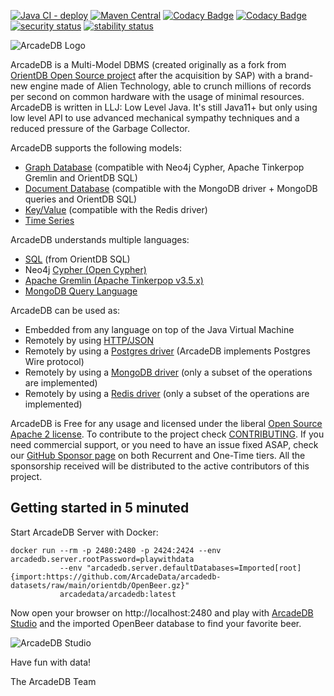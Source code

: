 [![Java CI - deploy](https://github.com/ArcadeData/arcadedb/actions/workflows/mvn-deploy.yml/badge.svg)](https://github.com/ArcadeData/arcadedb/actions/workflows/mvn-deploy.yml)
[![Maven Central](https://maven-badges.herokuapp.com/maven-central/com.arcadedb/arcadedb-parent/badge.svg)](https://maven-badges.herokuapp.com/maven-central/com.arcadedb/arcadedb-parent)
[![Codacy Badge](https://api.codacy.com/project/badge/Grade/d40cc721f39b49eb81408307960f145b)](https://app.codacy.com/gh/ArcadeData/arcadedb?utm_source=github.com&utm_medium=referral&utm_content=ArcadeData/arcadedb&utm_campaign=Badge_Grade_Settings)
[![Codacy Badge](https://app.codacy.com/project/badge/Coverage/1f971260db1e46638bd3fd91e3ebf668)](https://www.codacy.com/gh/ArcadeData/arcadedb/dashboard?utm_source=github.com&utm_medium=referral&utm_content=ArcadeData/arcadedb&utm_campaign=Badge_Coverage)
[![security status](https://www.meterian.io/badge/gh/ArcadeData/arcadedb/security?branch=main)](https://www.meterian.io/report/gh/ArcadeData/arcadedb)
[![stability status](https://www.meterian.io/badge/gh/ArcadeData/arcadedb/stability?branch=main)](https://www.meterian.io/report/gh/ArcadeData/arcadedb)

![ArcadeDB Logo](https://arcadedb.com/assets/images/arcadedb-logo.png)

ArcadeDB is a Multi-Model DBMS (created originally as a fork from [OrientDB Open Source project](https://github.com/orientechnologies/orientdb) after the acquisition by SAP) with a brand-new engine made of Alien Technology, able to crunch millions of records per second on common hardware with the usage of
minimal resources. ArcadeDB is written in LLJ: Low Level Java. It's still Java11+ but only using low level API to use advanced
mechanical sympathy techniques and a reduced pressure of the Garbage Collector.

ArcadeDB supports the following models:
- [Graph Database](https://docs.arcadedb.com#Graph-Model) (compatible with Neo4j Cypher, Apache Tinkerpop Gremlin and OrientDB SQL)
- [Document Database](https://docs.arcadedb.com#Document-Model) (compatible with the MongoDB driver + MongoDB queries and OrientDB SQL)
- [Key/Value](https://docs.arcadedb.com#KeyValue-Model) (compatible with the Redis driver)
- [Time Series](https://docs.arcadedb.com#TimeSeries-Model)

ArcadeDB understands multiple languages:
- [SQL](https://docs.arcadedb.com#SQL) (from OrientDB SQL)
- Neo4j [Cypher (Open Cypher)](https://docs.arcadedb.com#Cypher)
- [Apache Gremlin (Apache Tinkerpop v3.5.x)](https://docs.arcadedb.com#Gremlin-API)
- [MongoDB Query Language](https://docs.arcadedb.com#MongoDB-API)

ArcadeDB can be used as:
- Embedded from any language on top of the Java Virtual Machine
- Remotely by using [HTTP/JSON](https://docs.arcadedb.com#HTTP-API)
- Remotely by using a [Postgres driver](https://docs.arcadedb.com#Postgres-Driver) (ArcadeDB implements Postgres Wire protocol)
- Remotely by using a [MongoDB driver](https://docs.arcadedb.com#MongoDB-API) (only a subset of the operations are implemented)
- Remotely by using a [Redis driver](https://docs.arcadedb.com#Redis-API) (only a subset of the operations are implemented)

ArcadeDB is Free for any usage and licensed under the liberal [Open Source Apache 2 license](LICENSE). To contribute to the project check [CONTRIBUTING](CONTRIBUTING.md). If you need commercial support, or you need to have an issue fixed ASAP, check our [GitHub Sponsor page](https://github.com/sponsors/ArcadeData) on both Recurrent and One-Time tiers. All the sponsorship received will be distributed to the active contributors of this project.


## Getting started in 5 minuted

Start ArcadeDB Server with Docker:
```
docker run --rm -p 2480:2480 -p 2424:2424 --env arcadedb.server.rootPassword=playwithdata
           --env "arcadedb.server.defaultDatabases=Imported[root]{import:https://github.com/ArcadeData/arcadedb-datasets/raw/main/orientdb/OpenBeer.gz}"
           arcadedata/arcadedb:latest
```

Now open your browser on http://localhost:2480 and play with [ArcadeDB Studio](https://docs.arcadedb.com/#_studio) and the imported OpenBeer database to find your favorite beer.

![ArcadeDB Studio](https://arcadedb.com/assets/images/openbeer-demo-graph.png)


Have fun with data!

The ArcadeDB Team
